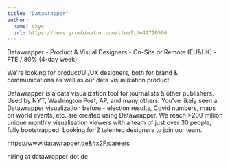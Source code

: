 ```yaml
---
title: "Datawrapper"
author:
  name: dkyc
  url: https://news.ycombinator.com/item?id=41710506
---
```

Datawrapper - Product &amp; Visual Designers - On-Site or Remote (EU&amp;UK) - FTE &#x2F; 80% (4-day week)

We&#x27;re looking for product&#x2F;UI&#x2F;UX designers, both for brand &amp; communications as well as our data visualization product.

Datawrapper is a data visualization tool for journalists &amp; other publishers. Used by NYT, Washington Post, AP, and many others. You’ve likely seen a Datawrapper visualization before - election results, Covid numbers, maps on world events, etc. are created using Datawrapper. We reach &gt;200 million unique monthly visualisation viewers with a team of just over 30 people, fully bootstrapped. Looking for 2 talented designers to join our team.

<a href="https:&#x2F;&#x2F;www.datawrapper.de&#x2F;careers" rel="nofollow">https:&#x2F;&#x2F;www.datawrapper.de&#x2F;careers</a>

hiring at datawrapper dot de
<JobApplication />
